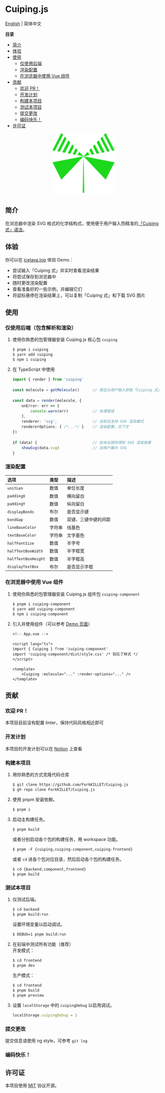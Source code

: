 # Cuiping.js

[English](./README.md) | 简体中文

**目录**

- [简介](#简介)
- [体验](#体验)
- [使用](#使用)
  - [仅使用后端](#仅使用后端包含解析和渲染)
  - [渲染配置](#渲染配置)
  - [在浏览器中使用 Vue 组件](#在浏览器中使用-vue-组件)
- [贡献](#贡献)
  - [欢迎 PR！](#欢迎-pr)
  - [开发计划](#开发计划)
  - [构建本项目](#构建本项目)
  - [测试本项目](#测试本项目)
  - [提交更改](#提交更改)
  - [编码快乐！](#编码快乐)
- [许可证](#许可证)

<p align="center"><img width="200" alt="logo" src="./docs/logo.svg" /></p>

## 简介

在浏览器中渲染 SVG 格式的化学结构式，使用便于用户输入而精准的[「Cuiping 式」语法](./docs/syntax.zh-Hans.md)。

## 体验

你可以在 [icelava.top](https://icelava.top/cuiping.js/) 体验 Demo：

- 尝试输入「Cuiping 式」并实时查看渲染结果
- 将尝试保存到浏览器中
- 随时更改渲染配置
- 查看准备好的一些示例，并编辑它们
- 将鼠标悬停在渲染结果上，可以复制「Cuiping 式」和下载 SVG 图片

## 使用

### 仅使用后端（包含解析和渲染）

1. 使用你熟悉的包管理器安装 Cuiping.js 核心包 `cuiping`

    ```shell
    $ pnpm i cuiping
    $ yarn add cuiping
    $ npm i cuiping
    ```

2. 在 TypeScript 中使用

    ```typescript
    import { render } from 'cuiping'

    const molecule = getMolecule()      // 假定从用户输入获取「Cuiping 式」

    const data = render(molecule, {
        onError: err => {
            console.warn(err)           // 处理错误
        },
        renderer: 'svg',                // 目前仅支持 SVG 渲染模式
        rendererOptions: { /*...*/ }    // 渲染配置，见下文
    })

    if (data) {                         // 如未出错将得到 SVG 渲染结果
        showSvg(data.svg)               // 向用户展示 SVG
    }
    ```

### 渲染配置

| 选项                  | 类型   | 描述
| :-------------------- | :----- | :--- 
| `unitLen`             | 数值   | 单位长度
| `paddingX`            | 数值   | 横向留白
| `paddingY`            | 数值   | 纵向留白
| `displayBonds`        | 布尔   | 是否显示键
| `bondGap`             | 数值   | 双键、三键中键的间距
| `lineBaseColor`       | 字符串 | 线基色
| `textBaseColor`       | 字符串 | 文字基色
| `halfFontSize`        | 数值   | 半字号
| `halfTextBoxWidth`    | 数值   | 半字框宽
| `halfTextBoxHeight`   | 数值   | 半字框高
| `displayTextBox`      | 布尔   | 是否显示字框

### 在浏览器中使用 Vue 组件

1. 使用你熟悉的包管理器安装 Cuiping.js 组件包 `cuiping-component`
    ```shell
    $ pnpm i cuiping-component
    $ yarn add cuiping-component
    $ npm i cuiping-component
    ```

2. 引入并使用组件（可以参考 [Demo 页面](./frontend/src/App.vue)）
    ```vue
    <!-- App.vue -->

    <script lang="ts">
    import { Cuiping } from 'cuiping-component'
    import 'cuiping-component/dist/style.css' /* 别忘了样式 */
    </script>

    <template>
        <Cuiping :molecule="..." :render-options="..." />
    </template>
    ```

## 贡献

### 欢迎 PR！

本项目目前没有配置 linter，保持代码风格相近即可

### 开发计划

本项目的开发计划可以在 [Notion](https://humdrum-zinc-834.notion.site/2b432da8fd0c4fe0adcbb6b459307a89?v=2a44c1c6a88141d7b89429eea437289d) 上查看

### 构建本项目

1. 用你熟悉的方式克隆代码仓库
    ```shell
    $ git clone https://github.com/ForkKILLET/Cuiping.js
    $ gh repo clone ForkKILLET/Cuiping.js
    ```
2. 使用 pnpm 安装依赖。
    ```shell
    $ pnpm i
    ```
3. 启动主构建任务。
    ```shell
    $ pnpm build
    ```
    或者分别启动各个包的构建任务，用 workspace 功能。
    ```shell
    $ pnpm -F {cuiping,cuiping-component,cuiping-frontend}
    ```
    或者 `cd` 进各个包对应目录，然后启动各个包的构建任务。
    ```shell
    $ cd {backend,component,frontend}
    $ pnpm build
    ```

### 测试本项目

1. 仅测试后端。
    ```shell
    $ cd backend
    $ pnpm build:run
    ```
    设置环境变量以启动调试。
    ```shell
    $ DEBUG=1 pnpm build:run
    ```
2. 在前端中测试所有功能（推荐）  
    开发模式：
    ```shell
    $ cd frontend
    $ pnpm dev
    ```
    生产模式：
    ```shell
    $ cd frontend
    $ pnpm build
    $ pnpm preview
    ```
3. 设置 `localStorage` 中的 `cuipingDebug` 以启用调试。
    ```javascript
    localStorage.cuipingDebug = 1
    ```

### 提交更改

提交信息请使用 ng style，可参考 `git log`

### 编码快乐！

## 许可证

本项目使用 [MIT](./LICENSE.md) 协议开源。
